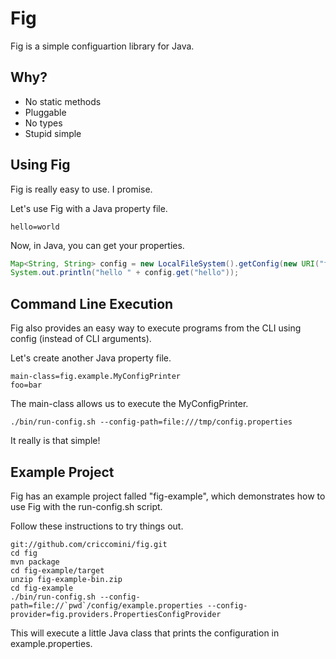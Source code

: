 # Fig

Fig is a simple configuartion library for Java.

## Why?

*   No static methods
*   Pluggable
*   No types
*   Stupid simple

## Using Fig

Fig is really easy to use. I promise.

Let's use Fig with a Java property file.

```
hello=world
```

Now, in Java, you can get your properties.

```java
Map<String, String> config = new LocalFileSystem().getConfig(new URI("file:///tmp/config.properties"), new PropertiesDeserializer())
System.out.println("hello " + config.get("hello"));
```

## Command Line Execution

Fig also provides an easy way to execute programs from the CLI using config (instead of CLI arguments).

Let's create another Java property file.

```
main-class=fig.example.MyConfigPrinter
foo=bar
```
The main-class allows us to execute the MyConfigPrinter.

```
./bin/run-config.sh --config-path=file:///tmp/config.properties
```

It really is that simple!

## Example Project

Fig has an example project falled "fig-example", which demonstrates how to use Fig with the run-config.sh script.

Follow these instructions to try things out.

```
git://github.com/criccomini/fig.git
cd fig
mvn package
cd fig-example/target
unzip fig-example-bin.zip
cd fig-example
./bin/run-config.sh --config-path=file://`pwd`/config/example.properties --config-provider=fig.providers.PropertiesConfigProvider
```

This will execute a little Java class that prints the configuration in example.properties.

